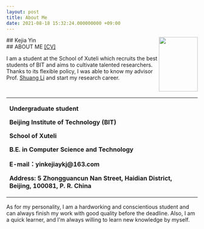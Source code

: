 ```yaml
---
layout: post
title: About Me
date: 2021-08-18 15:32:24.000000000 +09:00
---
```

<img style="float:right" src="https://raw.githubusercontent.com/yinkejia/homepage-of-Kejia-Yin/gh-pages/DSC_0003.JPG" width="102" height="144">
## Kejia Yin
<table border="0" style="float:left" width="100%">
  <tr>
    <td>
      <p><b>Undergraduate student</b></p>    
      <p><b>Beijing Institute of Technology (BIT)</b></p>
      <p><b>School of Xuteli</b></p>
      <p><b>B.E. in Computer Science and Technology</b></p>
      <p><b>E-mail：yinkejiaykj@163.com</b></p>
      <p><b>Address: 5 Zhongguancun Nan Street, Haidian District, Beijing, 100081, P. R. China</b></p>
    </td>
  </tr>
</table>
<br>
## ABOUT ME <a href="https://raw.githubusercontent.com/yinkejia/homepage-of-Kejia-Yin/gh-pages/CV_Kejia Yin.pdf" target="_blank">[CV]</a>

<p>I am a student at the School of Xuteli which recruits the best students of BIT and aims to cultivate talented researchers. Thanks to its flexible policy, I was able to know my advisor Prof. <a href="http://shuangli.xyz/" target="_blank">Shuang Li</a> and start my research career.</p>
<p>As for my personality, I am a hardworking and conscientious student and can always finish my work with good quality before the deadline. Also, I  am a quick learner, and I'm always willing to learn new knowledge by myself.</p>

